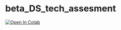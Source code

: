 # beta_DS_tech_assesment

[![Open In Colab](https://colab.research.google.com/assets/colab-badge.svg)](https://colab.research.google.com/github/AI-BIIE-Initiative/beta_DS_tech_assesment/blob/main/colab.ipynb)

